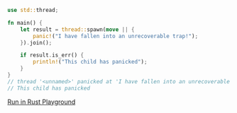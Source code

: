 ```rust
use std::thread;

fn main() {
	let result = thread::spawn(move || {
    	panic!("I have fallen into an unrecoverable trap!");
	}).join();

	if result.is_err() {
		println!("This child has panicked");
	}
}
// thread '<unnamed>' panicked at 'I have fallen into an unrecoverable trap!'
// This child has panicked

```
[Run in Rust Playground](https://play.rust-lang.org/?version=stable&mode=debug&edition=2021&gist=519f857047747e9e2ad62fad8c30eca5&version=stable)
